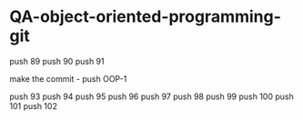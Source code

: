 # QA-object-oriented-programming-git

push 89
push 90
push 91

make the commit - push OOP-1

push 93
push 94
push 95
push 96
push 97
push 98
push 99 
push 100
push 101
push 102

